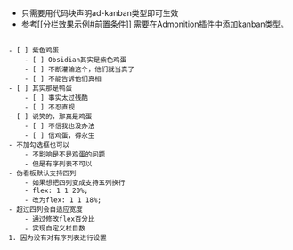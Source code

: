

- 只需要用代码块声明ad-kanban类型即可生效
- 参考[[分栏效果示例#前置条件]] 需要在Admonition插件中添加kanban类型。


```ad-kanban

- [ ] 紫色鸡蛋
	- [ ] Obsidian其实是紫色鸡蛋
	- [ ] 不断灌输这个，他们就当真了
	- [ ] 不能告诉他们真相
- [ ] 其实那是鸭蛋
	- [ ] 事实太过残酷
	- [ ] 不忍直视
- [ ] 说笑的，那真是鸡蛋
	- [ ] 不信我也没办法
	- [ ] 信鸡蛋，得永生
- 不加勾选框也可以
	- 不影响是不是鸡蛋的问题
	- 但是有序列表不可以
- 伪看板默认支持四列
	- 如果想把四列变成支持五列换行
	- flex: 1 1 20%; 
	- 改为flex: 1 1 18%;
- 超过四列会自适应宽度
	- 通过修改flex百分比
	- 实现自定义栏目数
1. 因为没有对有序列表进行设置
```


